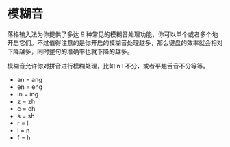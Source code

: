 # 模糊音

落格输入法为你提供了多达 9 种常见的模糊音处理功能，你可以单个或者多个地开启它们。不过值得注意的是你开启的模糊音处理越多，那么键盘的效率就会相对下降越多，同时整句的准确率也就下降的越多。

模糊音允许你对拼音进行模糊处理，比如 n l 不分，或者平翘舌音不分等等。

- an = ang
- en = eng
- in = ing
- z = zh
- c = ch
- s = sh
- r = l
- l = n
- f = h
